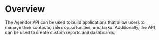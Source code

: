 # Overview

The Agendor API can be used to build applications that allow users to manage
their contacts, sales opportunities, and tasks. Additionally, the API can be
used to create custom reports and dashboards.

